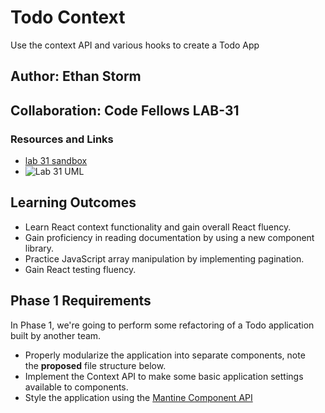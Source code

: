 # Todo Context

Use the context API and various hooks to create a Todo App

## Author: Ethan Storm

## Collaboration: Code Fellows LAB-31

### Resources and Links

- [lab 31 sandbox](https://codesandbox.io/p/github/ShadowDraco/todo-context/main?workspaceId=a3383399-bf2b-4cb1-9efa-c698b2303ac8)
- ![Lab 31 UML](./assets/Lab31.png)

## Learning Outcomes

- Learn React context functionality and gain overall React fluency.
- Gain proficiency in reading documentation by using a new component library.
- Practice JavaScript array manipulation by implementing pagination.
- Gain React testing fluency.

## Phase 1 Requirements

In Phase 1, we're going to perform some refactoring of a Todo application built by another team.

- Properly modularize the application into separate components, note the **proposed** file structure below.
- Implement the Context API to make some basic application settings available to components.
- Style the application using the [Mantine Component API](https://mantine.dev/pages/getting-started/)
